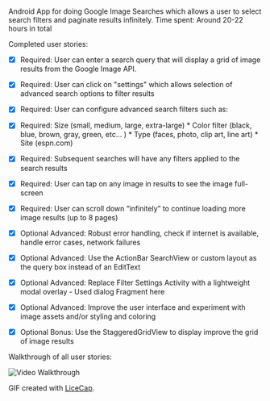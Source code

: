 # 

Android App for doing Google Image Searches which allows a user to select search filters and paginate results infinitely.
Time spent: Around 20-22 hours in total

Completed user stories:

 * [x] Required: User can enter a search query that will display a grid of image results from the Google Image API.
 * [x] Required: User can click on "settings" which allows selection of advanced search options to filter results
 * [x] Required: User can configure advanced search filters such as:
 * [x] Required: Size (small, medium, large, extra-large)
        * Color filter (black, blue, brown, gray, green, etc... )
        * Type (faces, photo, clip art, line art)
        * Site (espn.com)
 * [x] Required: Subsequent searches will have any filters applied to the search results
 * [x] Required: User can tap on any image in results to see the image full-screen
 * [x] Required: User can scroll down “infinitely” to continue loading more image results (up to 8 pages)

 * [x] Optional Advanced: Robust error handling, check if internet is available, handle error cases, network failures
 * [x] Optional Advanced: Use the ActionBar SearchView or custom layout as the query box instead of an EditText
 * [x] Optional Advanced: Replace Filter Settings Activity with a lightweight modal overlay - Used dialog Fragment here
 * [x] Optional Advanced: Improve the user interface and experiment with image assets and/or styling and coloring
 * [x] Optional Bonus: Use the StaggeredGridView to display improve the grid of image results


Walkthrough of all user stories:

![Video Walkthrough](demo2-googleimagesearch-app.gif)

GIF created with [LiceCap](http://www.cockos.com/licecap/).
